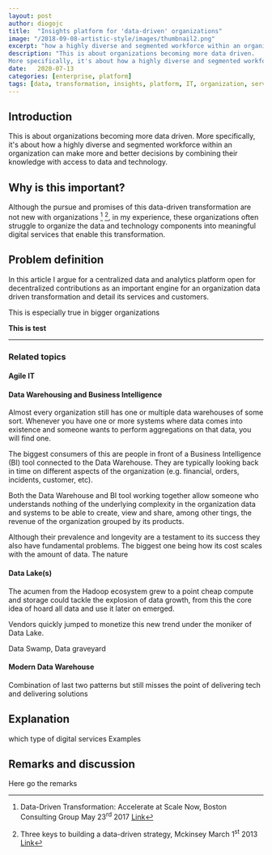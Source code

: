 ```yaml
---
layout: post
author: diogojc
title:  "Insights platform for 'data-driven' organizations"
image: "/2018-09-08-artistic-style/images/thumbnail2.png"
excerpt: "how a highly diverse and segmented workforce within an organization can make more and better decisions by combining their knowledge with access to data and technology."
description: "This is about organizations becoming more data driven.
More specifically, it's about how a highly diverse and segmented workforce within an organization can make more and better decisions by combining their knowledge with access to data and technology."
date:   2020-07-13
categories: [enterprise, platform]
tags: [data, transformation, insights, platform, IT, organization, services, analytics, lake, warehouse]
---
```


## Introduction
This is about organizations becoming more data driven.
More specifically, it's about how a highly diverse and segmented workforce within an organization can make more and better decisions by combining their knowledge with access to data and technology.

## Why is this important?
Although the pursue and promises of this data-driven transformation are not new with organizations [^1] [^2], in my experience, these organizations often struggle to organize the data and technology components into meaningful digital services that enable this transformation.

## Problem definition
In this article I argue for a centralized data and analytics platform open for decentralized contributions as an important engine for an organization data driven transformation and detail its services and customers.

This is especially true in bigger organizations 

**This is test**

----------

### Related topics

#### Agile IT

#### Data Warehousing and Business Intelligence
Almost every organization still has one or multiple data warehouses of some sort. Whenever you have one or more systems where data comes into existence and someone wants to perform aggregations on that data, you will find one.

The biggest consumers of this are people in front of a Business Intelligence (BI) tool connected to the Data Warehouse. They are typically looking back in time on different aspects of the organization (e.g. financial, orders, incidents, customer, etc).

Both the Data Warehouse and BI tool working together allow someone who understands nothing of the underlying complexity in the organization data and systems to be able to create, view and share, among other tings, the revenue of the organization grouped by its products.

Although their prevalence and longevity are a testament to its success they also have fundamental problems. The biggest one being how its cost scales with the amount of data. The nature 

#### Data Lake(s)
The acumen from the Hadoop ecosystem grew to a point  cheap compute and storage could tackle the explosion of data growth, from this the core idea of hoard all data and use it later on emerged.

Vendors quickly jumped to monetize this new trend under the moniker of Data Lake.

Data Swamp, Data graveyard

#### Modern Data Warehouse
Combination of last two patterns but still misses the point of delivering tech and delivering solutions





## Explanation

which type of digital services
Examples

## Remarks and discussion

Here go the remarks

[^1]: Data-Driven Transformation: Accelerate at Scale Now, Boston Consulting Group May 23<sup>rd</sup> 2017 [Link](https://www.bcg.com/publications/2017/digital-transformation-transformation-data-driven-transformation)

[^2]: Three keys to building a data-driven strategy, Mckinsey March 1<sup>st</sup> 2013 [Link](https://www.mckinsey.com/business-functions/mckinsey-digital/our-insights/three-keys-to-building-a-data-driven-strategy)




